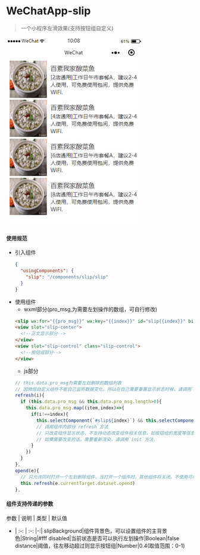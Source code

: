# WeChatApp-slip
> 一个小程序左滑效果(支持按钮组自定义)

!['左划组件'](/images/demo1.gif)

#### 使用规范

* 引入组件
  ```json
  {
    "usingComponents": {
      "slip": "/components/slip/slip"
    }
  }
  ```
* 使用组件
  * wxml部分(pro_msg,为需要左划操作的数组，可自行修改)
  ```html
  <slip wx:for="{{pro_msg}}" wx:key="{{index}}" id="slip{{index}}" bind:opened="opend" data-opend = "{{index}}">
  <view slot="slip-center">
    <!--正文显示部分-->
  </view>
  <view slot="slip-control" class="slip-control">
    <!--按钮组部分-->
  </view>

  ```
  * js部分
  ```javascript
  // this.data.pro_msg为需要左划删除的数组列表
  // 因微信自定义组件不能自己监听数据变化，所以在自己需要重置显示状态时候，请调用`this.refresh()`方法手动触发重置。
  refresh(i){
    if (this.data.pro_msg && this.data.pro_msg.length>0){
      this.data.pro_msg.map((item,index)=>{
        if(i!==index){
          this.selectComponent(`#slip${index}`) && this.selectComponent(`#slip${index}`).refresh()
          // 调用组件内部分`refresh`方法
          // 只改变组件显示状态，不支持动态改变组件相关信息，如按钮组的宽度等信息
          // 如果需要改变的话，需要重新渲染，请调用`init`方法.
        }
      })
    }
  },
  opend(e){
    // 只允许同时打开一个左划删除组件，当打开一个组件时，其他组件将关闭。不使用可以删除
    this.refresh(e.currentTarget.dataset.opend)
  },
  ```
#### 组件支持传递的参数<br/>
参数 | 说明 | 类型 | 默认值 
- | :-: | :-: |-:|
slipBackground|组件背景色，可以设置组件的主背景色|String|#fff
disabled|当前状态是否可以执行左划操作|Boolean|false
distance|阈值，往左移动超过则显示按钮组|Number|0.4(取值范围：0-1)
